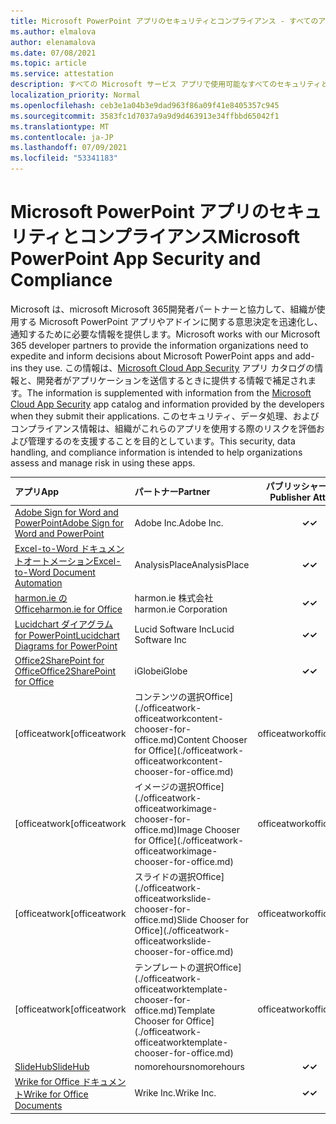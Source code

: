 ```yaml
---
title: Microsoft PowerPoint アプリのセキュリティとコンプライアンス - すべてのアプリ
ms.author: elmalova
author: elenamalova
ms.date: 07/08/2021
ms.topic: article
ms.service: attestation
description: すべての Microsoft サービス アプリで使用可能なすべてのセキュリティとコンプライアンスPowerPoint情報。
localization_priority: Normal
ms.openlocfilehash: ceb3e1a04b3e9dad963f86a09f41e8405357c945
ms.sourcegitcommit: 3583fc1d7037a9a9d9d463913e34ffbbd65042f1
ms.translationtype: MT
ms.contentlocale: ja-JP
ms.lasthandoff: 07/09/2021
ms.locfileid: "53341183"
---
```

# <a name="microsoft-powerpoint-app-security-and-compliance"></a><span data-ttu-id="3075f-103">Microsoft PowerPoint アプリのセキュリティとコンプライアンス</span><span class="sxs-lookup"><span data-stu-id="3075f-103">Microsoft PowerPoint App Security and Compliance</span></span>

<span data-ttu-id="3075f-104">Microsoft は、microsoft Microsoft 365開発者パートナーと協力して、組織が使用する Microsoft PowerPoint アプリやアドインに関する意思決定を迅速化し、通知するために必要な情報を提供します。</span><span class="sxs-lookup"><span data-stu-id="3075f-104">Microsoft works with our Microsoft 365 developer partners to provide the information organizations need to expedite and inform decisions about Microsoft PowerPoint apps and add-ins they use.</span></span> <span data-ttu-id="3075f-105">この情報は、[Microsoft Cloud App Security](https://www.microsoft.com/en-us/enterprise-mobility-security/cloud-app-security) アプリ カタログの情報と、開発者がアプリケーションを送信するときに提供する情報で補足されます。</span><span class="sxs-lookup"><span data-stu-id="3075f-105">The information is supplemented with information from the [Microsoft Cloud App Security](https://www.microsoft.com/en-us/enterprise-mobility-security/cloud-app-security) app catalog and information provided by the developers when they submit their applications.</span></span> <span data-ttu-id="3075f-106">このセキュリティ、データ処理、およびコンプライアンス情報は、組織がこれらのアプリを使用する際のリスクを評価および管理するのを支援することを目的としています。</span><span class="sxs-lookup"><span data-stu-id="3075f-106">This security, data handling, and compliance information is intended to help organizations assess and manage risk in using these apps.</span></span>

| <span data-ttu-id="3075f-107">**アプリ**</span><span class="sxs-lookup"><span data-stu-id="3075f-107">**App**</span></span> | <span data-ttu-id="3075f-108">**パートナー**</span><span class="sxs-lookup"><span data-stu-id="3075f-108">**Partner**</span></span> | <span data-ttu-id="3075f-109">**パブリッシャーの証明**</span><span class="sxs-lookup"><span data-stu-id="3075f-109">**Publisher Attested**</span></span> | <span data-ttu-id="3075f-110">**認定**</span><span class="sxs-lookup"><span data-stu-id="3075f-110">**Certified**</span></span> |
|:--------|:------------|:----------------------:|:-------------:|
| [<span data-ttu-id="3075f-111">Adobe Sign for Word and PowerPoint</span><span class="sxs-lookup"><span data-stu-id="3075f-111">Adobe Sign for Word and PowerPoint</span></span>](./adobe-inc-sign-for-word-and-powerpoint.md) | <span data-ttu-id="3075f-112">Adobe Inc.</span><span class="sxs-lookup"><span data-stu-id="3075f-112">Adobe Inc.</span></span> | <span data-ttu-id="3075f-113">**✓**</span><span class="sxs-lookup"><span data-stu-id="3075f-113">**✓**</span></span> | <img alt="Certified application badge" src="../media/certified-badge.png" height="25" width="25" /> |
| [<span data-ttu-id="3075f-114">Excel-to-Word ドキュメントオートメーション</span><span class="sxs-lookup"><span data-stu-id="3075f-114">Excel-to-Word Document Automation</span></span>](./analysisplace-excel-to-word-document-automation.md) | <span data-ttu-id="3075f-115">AnalysisPlace</span><span class="sxs-lookup"><span data-stu-id="3075f-115">AnalysisPlace</span></span> | <span data-ttu-id="3075f-116">**✓**</span><span class="sxs-lookup"><span data-stu-id="3075f-116">**✓**</span></span> |  |
| [<span data-ttu-id="3075f-117">harmon.ie のOffice</span><span class="sxs-lookup"><span data-stu-id="3075f-117">harmon.ie for Office</span></span>](./harmonie-corporation-for-office.md) | <span data-ttu-id="3075f-118">harmon.ie 株式会社</span><span class="sxs-lookup"><span data-stu-id="3075f-118">harmon.ie Corporation</span></span> | <span data-ttu-id="3075f-119">**✓**</span><span class="sxs-lookup"><span data-stu-id="3075f-119">**✓**</span></span> |  |
| [<span data-ttu-id="3075f-120">Lucidchart ダイアグラム for PowerPoint</span><span class="sxs-lookup"><span data-stu-id="3075f-120">Lucidchart Diagrams for PowerPoint</span></span>](./lucid-software-inc-lucidchart-diagrams-for-powerpoint.md) | <span data-ttu-id="3075f-121">Lucid Software Inc</span><span class="sxs-lookup"><span data-stu-id="3075f-121">Lucid Software Inc</span></span> | <span data-ttu-id="3075f-122">**✓**</span><span class="sxs-lookup"><span data-stu-id="3075f-122">**✓**</span></span> |  |
| [<span data-ttu-id="3075f-123">Office2SharePoint for Office</span><span class="sxs-lookup"><span data-stu-id="3075f-123">Office2SharePoint for Office</span></span>](./iglobe-office2sharepoint-for-office.md) | <span data-ttu-id="3075f-124">iGlobe</span><span class="sxs-lookup"><span data-stu-id="3075f-124">iGlobe</span></span> | <span data-ttu-id="3075f-125">**✓**</span><span class="sxs-lookup"><span data-stu-id="3075f-125">**✓**</span></span> | <img alt="Certified application badge" src="../media/certified-badge.png" height="25" width="25" /> |
| <span data-ttu-id="3075f-126">[officeatwork</span><span class="sxs-lookup"><span data-stu-id="3075f-126">[officeatwork</span></span> | <span data-ttu-id="3075f-127">コンテンツの選択Office](./officeatwork-officeatworkcontent-chooser-for-office.md)</span><span class="sxs-lookup"><span data-stu-id="3075f-127">Content Chooser for Office](./officeatwork-officeatworkcontent-chooser-for-office.md)</span></span> | <span data-ttu-id="3075f-128">officeatwork</span><span class="sxs-lookup"><span data-stu-id="3075f-128">officeatwork</span></span> | <span data-ttu-id="3075f-129">**✓**</span><span class="sxs-lookup"><span data-stu-id="3075f-129">**✓**</span></span> | <img alt="Certified application badge" src="../media/certified-badge.png" height="25" width="25" /> |
| <span data-ttu-id="3075f-130">[officeatwork</span><span class="sxs-lookup"><span data-stu-id="3075f-130">[officeatwork</span></span> | <span data-ttu-id="3075f-131">イメージの選択Office](./officeatwork-officeatworkimage-chooser-for-office.md)</span><span class="sxs-lookup"><span data-stu-id="3075f-131">Image Chooser for Office](./officeatwork-officeatworkimage-chooser-for-office.md)</span></span> | <span data-ttu-id="3075f-132">officeatwork</span><span class="sxs-lookup"><span data-stu-id="3075f-132">officeatwork</span></span> | <span data-ttu-id="3075f-133">**✓**</span><span class="sxs-lookup"><span data-stu-id="3075f-133">**✓**</span></span> |  |
| <span data-ttu-id="3075f-134">[officeatwork</span><span class="sxs-lookup"><span data-stu-id="3075f-134">[officeatwork</span></span> | <span data-ttu-id="3075f-135">スライドの選択Office](./officeatwork-officeatworkslide-chooser-for-office.md)</span><span class="sxs-lookup"><span data-stu-id="3075f-135">Slide Chooser for Office](./officeatwork-officeatworkslide-chooser-for-office.md)</span></span> | <span data-ttu-id="3075f-136">officeatwork</span><span class="sxs-lookup"><span data-stu-id="3075f-136">officeatwork</span></span> | <span data-ttu-id="3075f-137">**✓**</span><span class="sxs-lookup"><span data-stu-id="3075f-137">**✓**</span></span> |  |
| <span data-ttu-id="3075f-138">[officeatwork</span><span class="sxs-lookup"><span data-stu-id="3075f-138">[officeatwork</span></span> | <span data-ttu-id="3075f-139">テンプレートの選択Office](./officeatwork-officeatworktemplate-chooser-for-office.md)</span><span class="sxs-lookup"><span data-stu-id="3075f-139">Template Chooser for Office](./officeatwork-officeatworktemplate-chooser-for-office.md)</span></span> | <span data-ttu-id="3075f-140">officeatwork</span><span class="sxs-lookup"><span data-stu-id="3075f-140">officeatwork</span></span> | <span data-ttu-id="3075f-141">**✓**</span><span class="sxs-lookup"><span data-stu-id="3075f-141">**✓**</span></span> | <img alt="Certified application badge" src="../media/certified-badge.png" height="25" width="25" /> |
| [<span data-ttu-id="3075f-142">SlideHub</span><span class="sxs-lookup"><span data-stu-id="3075f-142">SlideHub</span></span>](./nomorehours-slidehub.md) | <span data-ttu-id="3075f-143">nomorehours</span><span class="sxs-lookup"><span data-stu-id="3075f-143">nomorehours</span></span> | <span data-ttu-id="3075f-144">**✓**</span><span class="sxs-lookup"><span data-stu-id="3075f-144">**✓**</span></span> |  |
| [<span data-ttu-id="3075f-145">Wrike for Office ドキュメント</span><span class="sxs-lookup"><span data-stu-id="3075f-145">Wrike for Office Documents</span></span>](./wrike-inc-for-office-documents.md) | <span data-ttu-id="3075f-146">Wrike Inc.</span><span class="sxs-lookup"><span data-stu-id="3075f-146">Wrike Inc.</span></span> | <span data-ttu-id="3075f-147">**✓**</span><span class="sxs-lookup"><span data-stu-id="3075f-147">**✓**</span></span> | <img alt="Certified application badge" src="../media/certified-badge.png" height="25" width="25" /> |
